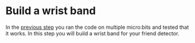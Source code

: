 # Build a wrist band

In the [previous step](./RunTheCode.md) you ran the code on multiple micro:bits and tested that it works. In this step you will build a wrist band for your friend detector.


